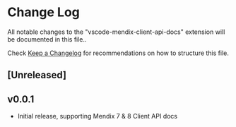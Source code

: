 # Change Log

All notable changes to the "vscode-mendix-client-api-docs" extension will be documented in this file..

Check [Keep a Changelog](http://keepachangelog.com/) for recommendations on how to structure this file.

## [Unreleased]

## v0.0.1
- Initial release, supporting Mendix 7 & 8 Client API docs

